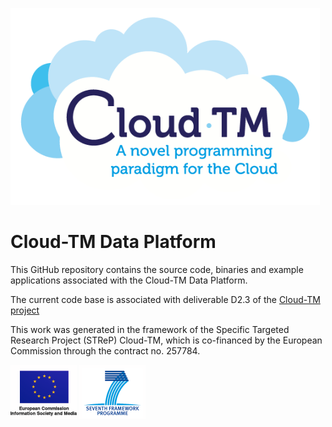 <a href="http://www.cloudtm.eu"><img src="images/logo.png" alt="Cloud-TM project" height="315" width="495"></a>

Cloud-TM Data Platform
=============

This GitHub repository contains the source code, binaries and example applications associated with the Cloud-TM Data Platform.


The current code base is associated with deliverable D2.3 of the <a href="http://www.cloudtm.eu">Cloud-TM project</a>

This work was generated in the framework of the Specific Targeted Research Project (STReP) Cloud-TM, which is co-financed by the European Commission through the contract no. 257784.

<img src="images/ecism.png" alt="European Commission">
<img src="images/7thframework.png" alt="Seventh Framework">

